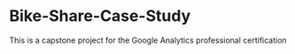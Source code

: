 # Bike-Share-Case-Study
This is a capstone project for the Google Analytics professional certification

